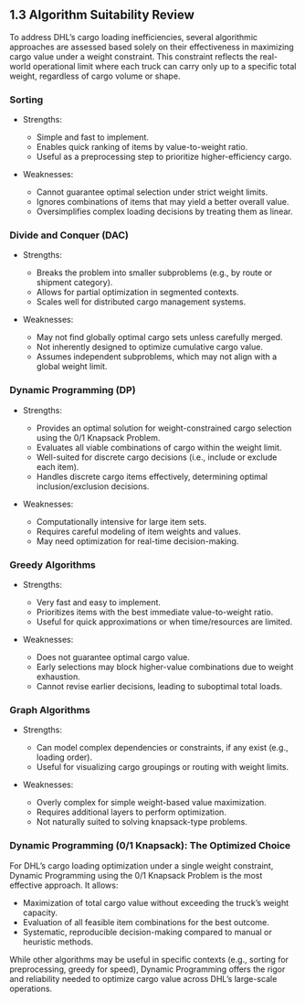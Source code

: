 ## 1.3 Algorithm Suitability Review
To address DHL’s cargo loading inefficiencies, several algorithmic approaches are assessed based solely on their effectiveness in maximizing cargo value under a weight constraint. This constraint reflects the real-world operational limit where each truck can carry only up to a specific total weight, regardless of cargo volume or shape.

### Sorting
- Strengths:
  - Simple and fast to implement.
  - Enables quick ranking of items by value-to-weight ratio.
  - Useful as a preprocessing step to prioritize higher-efficiency cargo.

- Weaknesses:
  - Cannot guarantee optimal selection under strict weight limits.
  - Ignores combinations of items that may yield a better overall value.
  - Oversimplifies complex loading decisions by treating them as linear.

### Divide and Conquer (DAC)
- Strengths:
  - Breaks the problem into smaller subproblems (e.g., by route or shipment category).
  - Allows for partial optimization in segmented contexts.
  - Scales well for distributed cargo management systems.

- Weaknesses:
  - May not find globally optimal cargo sets unless carefully merged.
  - Not inherently designed to optimize cumulative cargo value.
  - Assumes independent subproblems, which may not align with a global weight limit.

### Dynamic Programming (DP)
- Strengths:
  - Provides an optimal solution for weight-constrained cargo selection using the 0/1 Knapsack Problem.
  - Evaluates all viable combinations of cargo within the weight limit.
  - Well-suited for discrete cargo decisions (i.e., include or exclude each item).
  - Handles discrete cargo items effectively, determining optimal inclusion/exclusion decisions.

- Weaknesses:
  - Computationally intensive for large item sets.
  - Requires careful modeling of item weights and values.
  - May need optimization for real-time decision-making.

### Greedy Algorithms
- Strengths:
  - Very fast and easy to implement.
  - Prioritizes items with the best immediate value-to-weight ratio.
  - Useful for quick approximations or when time/resources are limited.

- Weaknesses:
  - Does not guarantee optimal cargo value.
  - Early selections may block higher-value combinations due to weight exhaustion.
  - Cannot revise earlier decisions, leading to suboptimal total loads.

### Graph Algorithms
- Strengths:
  - Can model complex dependencies or constraints, if any exist (e.g., loading order).
  - Useful for visualizing cargo groupings or routing with weight limits.

- Weaknesses:
  - Overly complex for simple weight-based value maximization.
  - Requires additional layers to perform optimization.
  - Not naturally suited to solving knapsack-type problems.

### Dynamic Programming (0/1 Knapsack): The Optimized Choice
For DHL’s cargo loading optimization under a single weight constraint, Dynamic Programming using the 0/1 Knapsack Problem is the most effective approach. It allows:
- Maximization of total cargo value without exceeding the truck’s weight capacity.
- Evaluation of all feasible item combinations for the best outcome.
- Systematic, reproducible decision-making compared to manual or heuristic methods.

While other algorithms may be useful in specific contexts (e.g., sorting for preprocessing, greedy for speed), Dynamic Programming offers the rigor and reliability needed to optimize cargo value across DHL’s large-scale operations.

